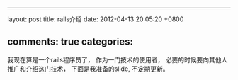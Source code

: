 
---
layout: post
title: rails介绍
date: 2012-04-13 20:05:20 +0800

comments: true
categories: 
---

我现在算是一个rails程序员了， 作为一门技术的使用者，
必要的时候要向其他人推广和介绍这门技术， 下面是我准备的slide,
不定期更新。

